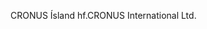 <span data-ttu-id="a7b0d-101">CRONUS Ísland hf.</span><span class="sxs-lookup"><span data-stu-id="a7b0d-101">CRONUS International Ltd.</span></span>
